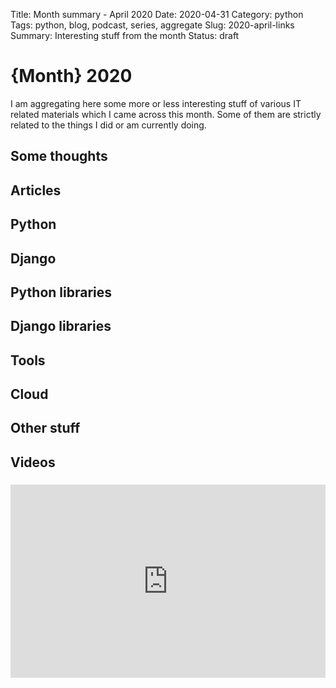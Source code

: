 Title: Month summary - April 2020
Date: 2020-04-31
Category: python
Tags: python, blog, podcast, series, aggregate
Slug: 2020-april-links
Summary: Interesting stuff from the month
Status: draft


# {Month} 2020

I am aggregating here some more or less interesting stuff of various IT related materials which I came across this month.
Some of them are strictly related to the things I did or am currently doing.


## Some thoughts

## Articles

## Python

## Django

## Python libraries

## Django libraries

## Tools

## Cloud

## Other stuff


## Videos

### [](https://www.youtube.com/watch?v=VIDEO_ID)
<div class="videoWrapper" style="height:0; padding-bottom:56.25%; padding-top:25px; position:relative" height="0">
    <iframe style="position:absolute; top:0; width:100%" height="100%" width="100%" src="https://www.youtube.com/embed/VIDEO_ID" frameborder="0" allow="accelerometer; autoplay; encrypted-media; gyroscope; picture-in-picture" allowfullscreen></iframe>
</div>
